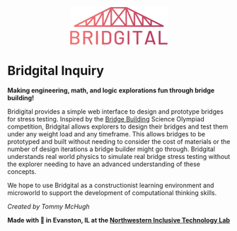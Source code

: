 <p align="center">
    <img src="bridgital-logo.svg"
         alt="Bridgital logo: A bridge drawing with Bridgital underneath"
         width="220"/>
</p>

# Bridgital Inquiry

**Making engineering, math, and logic explorations fun through bridge building!**

Bridigital provides a simple web interface to design and prototype bridges for stress testing.
Inspired by the [Bridge Building](https://www.soinc.org/bridge-building-c) Science Olympiad
competition, Bridgital allows explorers to design their bridges and test them under any weight
load and any timeframe. This allows bridges to be prototyped and built without needing to consider
the cost of materials or the number of design iterations a bridge builder might go through. Bridgital
understands real world physics to simulate real bridge stress testing without the explorer needing to
have an advanced understanding of these concepts.

We hope to use Bridgital as a constructionist learning environment and microworld to support the
development of computational thinking skills.

*Created by Tommy McHugh*

**Made with :purple_heart: in Evanston, IL at the [Northwestern Inclusive Technology Lab](http://inclusive.northwestern.edu/)**
